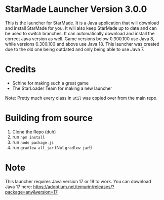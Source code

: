 # StarMade Launcher Version 3.0.0
This is the launcher for StarMade. It is a Java application that will download and install StarMade for you. It will also keep StarMade up to date and can be used to switch branches.
It can automatically download and install the correct Java version as well. Game versions below 0.300.100 use Java 8, while versions 0.300.100 and above use Java 18.
This launcher was created due to the old one being outdated and only being able to use Java 7.


# Credits
- Schine for making such a great game
- The StarLoader Team for making a new launcher

Note: Pretty much every class in `util` was copied over from the main repo.

# Building from source
1. Clone the Repo (duh)
2. run `npm install`
3. run `node package.js`
4. run `gradlew all_jar` (Not `gradlew jar`!)

# Note
This launcher requires Java version 17 or 18 to work.
You can download Java 17 here: https://adoptium.net/temurin/releases/?package=any&version=17
